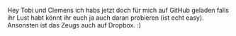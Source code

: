 Hey Tobi und Clemens ich habs jetzt doch für mich auf GitHub geladen falls ihr Lust habt könnt ihr euch ja auch daran probieren (ist echt easy). Ansonsten ist das Zeugs auch auf Dropbox. :)
